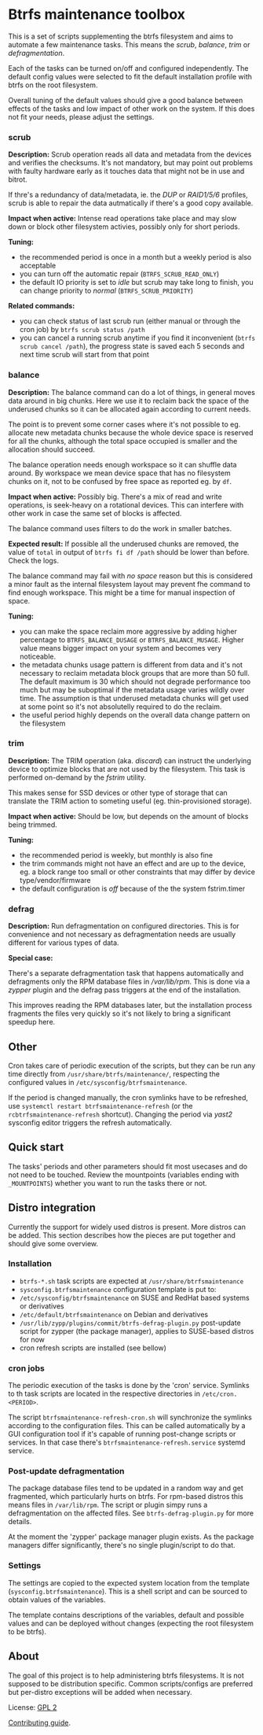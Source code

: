 Btrfs maintenance toolbox
=========================

This is a set of scripts supplementing the btrfs filesystem and aims to automate
a few maintenance tasks. This means the *scrub*, *balance*, *trim* or
*defragmentation*.

Each of the tasks can be turned on/off and configured independently. The
default config values were selected to fit the default installation profile
with btrfs on the root filesystem.

Overall tuning of the default values should give a good balance between effects
of the tasks and low impact of other work on the system. If this does not fit
your needs, please adjust the settings.

### scrub ###

__Description:__ Scrub operation reads all data and metadata from the devices
and verifies the checksums. It's not mandatory, but may point out problems with
faulty hardware early as it touches data that might not be in use and bitrot.

If thre's a redundancy of data/metadata, ie. the *DUP* or *RAID1/5/6* profiles, scrub
is able to repair the data autmatically if there's a good copy available.

__Impact when active:__ Intense read operations take place and may slow down or
block other filesystem activies, possibly only for short periods.

__Tuning:__

* the recommended period is once in a month but a weekly period is also acceptable
* you can turn off the automatic repair (`BTRFS_SCRUB_READ_ONLY`)
* the default IO priority is set to *idle* but scrub may take long to finish,
  you can change priority to *normal* (`BTRFS_SCRUB_PRIORITY`)

__Related commands:__

* you can check status of last scrub run (either manual or through the cron
  job) by `btrfs scrub status /path`
* you can cancel a running scrub anytime if you find it inconvenient (`btrfs
  scrub cancel /path`), the progress state is saved each 5 seconds and next
  time scrub will start from that point

### balance ###

__Description:__ The balance command can do a lot of things, in general moves
data around in big chunks. Here we use it to reclaim back the space of the
underused chunks so it can be allocated again according to current needs.

The point is to prevent some corner cases where it's not possible to eg.
allocate new metadata chunks because the whole device space is reserved for all
the chunks, although the total space occupied is smaller and the allocation
should succeed.

The balance operation needs enough workspace so it can shuffle data around. By
workspace we mean device space that has no filesystem chunks on it, not to be
confused by free space as reported eg. by `df`.

__Impact when active:__ Possibly big. There's a mix of read and write operations, is
seek-heavy on a rotational devices. This can interfere with other work in case
the same set of blocks is affected.

The balance command uses filters to do the work in smaller batches.

__Expected result:__ If possible all the underused chunks are removed, the
value of `total` in output of `btrfs fi df /path` should be lower than before.
Check the logs.

The balance command may fail with *no space* reason but this is considered a
minor fault as the internal filesystem layout may prevent fhe command to find
enough workspace. This might be a time for manual inspection of space.

__Tuning:__

* you can make the space reclaim more aggressive by adding higher percentage to
  `BTRFS_BALANCE_DUSAGE` or `BTRFS_BALANCE_MUSAGE`. Higher value means bigger
  impact on your system and becomes very noticeable.
* the metadata chunks usage pattern is different from data and it's not
  necessary to reclaim metadata block groups that are more than 50 full. The
  default maximum is 30 which should not degrade performance too much but may
  be suboptimal if the metadata usage varies wildly over time. The assumption
  is that underused metadata chunks will get used at some point so it's not
  absolutelly required to do the reclaim.
* the useful period highly depends on the overall data change pattern on the
  filesystem

### trim ###

__Description:__ The TRIM operation (aka. *discard*) can instruct the underlying device to
optimize blocks that are not used by the filesystem. This task is performed
on-demand by the *fstrim* utility.

This makes sense for SSD devices or other type of storage that can translate
the TRIM action to someting useful (eg. thin-provisioned storage).

__Impact when active:__ Should be low, but depends on the amount of blocks
being trimmed.

__Tuning:__

* the recommended period is weekly, but monthly is also fine
* the trim commands might not have an effect and are up to the device, eg. a
  block range too small or other constraints that may differ by device
  type/vendor/firmware
* the default configuration is *off* because of the the system fstrim.timer

### defrag ###

__Description:__ Run defragmentation on configured directories. This is for
convenience and not necessary as defragmentation needs are usually different
for various types of data.

__Special case:__

There's a separate defragmentation task that happens automatically and
defragments only the RPM database files in */var/lib/rpm*. This is done via a
*zypper* plugin and the defrag pass triggers at the end of the installation.

This improves reading the RPM databases later, but the installation process
fragments the files very quickly so it's not likely to bring a significant
speedup here.


## Other ##

Cron takes care of periodic execution of the scripts, but they can be run any
time directly from `/usr/share/btrfs/maintenance/`, respecting the configured
values in `/etc/sysconfig/btrfsmaintenance`.

If the period is changed manually, the cron symlinks have to be refreshed, use
`systemctl restart btrfsmaintenance-refresh` (or the
`rcbtrfsmaintenance-refresh` shortcut). Changing the period via *yast2* sysconfig
editor triggers the refresh automatically.


## Quick start ##

The tasks' periods and other parameters should fit most usecases and do not
need to be touched. Review the mountpoints (variables ending with
`_MOUNTPOINTS`) whether you want to run the tasks there or not.

## Distro integration ##

Currently the support for widely used distros is present.  More distros can be
added. This section describes how the pieces are put together and should give
some overview.

### Installation ###

* `btrfs-*.sh` task scripts are expected at `/usr/share/btrfsmaintenance`
* `sysconfig.btrfsmaintenance` configuration template is put to:
 * `/etc/sysconfig/btrfsmaintenance` on SUSE and RedHat based systems or derivatives
 * `/etc/default/btrfsmaintenance` on Debian and derivatives
* `/usr/lib/zypp/plugins/commit/btrfs-defrag-plugin.py` post-update script for
  zypper (the package manager), applies to SUSE-based distros for now
* cron refresh scripts are installed (see bellow)

### cron jobs ###

The periodic execution of the tasks is done by the 'cron' service.  Symlinks to
th task scripts are located in the respective directories in
`/etc/cron.<PERIOD>`.

The script `btrfsmaintenance-refresh-cron.sh` will synchronize the symlinks
according to the configuration files. This can be called automatically by a GUI
configuration tool if it's capable of running post-change scripts or services.
In that case there's `btrfsmaintenance-refresh.service` systemd service.

### Post-update defragmentation ###

The package database files tend to be updated in a random way and get
fragmented, which particularly hurts on btrfs. For rpm-based distros this means files
in `/var/lib/rpm`. The script or plugin simpy runs a defragmentation on the affected files.
See `btrfs-defrag-plugin.py` for more details.

At the moment the 'zypper' package manager plugin exists. As the package
managers differ significantly, there's no single plugin/script to do that.

### Settings ###

The settings are copied to the expected system location from the template
(`sysconfig.btrfsmaintenance`). This is a shell script and can be sourced to obtain
values of the variables.

The template contains descriptions of the variables, default and possible
values and can be deployed without changes (expecting the root filesystem to be
btrfs).

## About ##

The goal of this project is to help administering btrfs filesystems. It is not
supposed to be distribution specific. Common scripts/configs are preferred but
per-distro exceptions will be added when necessary.

License: [GPL 2](https://www.gnu.org/licenses/gpl-2.0.html)

[Contributing guide](CONTRIBUTING.md).
